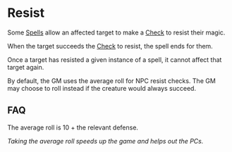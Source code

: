 # Resist

Some [Spells](../Spells.md) allow an affected target to make a [Check](../../Game%20Procedures/Core%20Procedures/Check.md) to resist their magic.

When the target succeeds the [Check](../../Game%20Procedures/Core%20Procedures/Check.md) to resist, the spell ends for them.

Once a target has resisted a given instance of a spell, it cannot affect that target again.

By default, the GM uses the average roll for NPC resist checks. The GM may choose to roll instead if the creature would always succeed.

## FAQ

The average roll is 10 + the relevant defense.

*Taking the average roll speeds up the game and helps out the PCs.*
